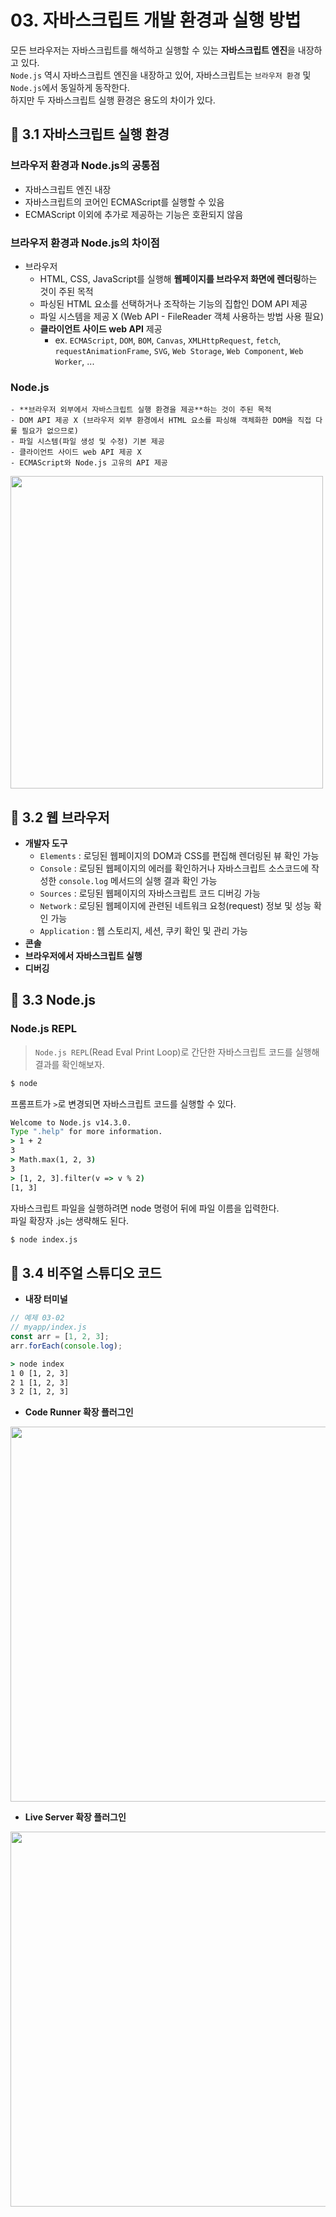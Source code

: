 # 03. 자바스크립트 개발 환경과 실행 방법
모든 브라우저는 자바스크립트를 해석하고 실행할 수 있는 **자바스크립트 엔진**을 내장하고 있다.    
`Node.js` 역시 자바스크립트 엔진을 내장하고 있어, 자바스크립트는 `브라우저 환경` 및 `Node.js`에서 동일하게 동작한다.    
하지만 두 자바스크립트 실행 환경은 용도의 차이가 있다.    

## 📌 3.1 자바스크립트 실행 환경
### 브라우저 환경과 Node.js의 공통점
- 자바스크립트 엔진 내장
- 자바스크립트의 코어인 ECMAScript를 실행할 수 있음
- ECMAScript 이외에 추가로 제공하는 기능은 호환되지 않음

### 브라우저 환경과 Node.js의 차이점
- 브라우저
    - HTML, CSS, JavaScript를 실행해 **웹페이지를 브라우저 화면에 렌더링**하는 것이 주된 목적
    - 파싱된 HTML 요소를 선택하거나 조작하는 기능의 집합인 DOM API 제공
    - 파일 시스템을 제공 X (Web API - FileReader 객체 사용하는 방법 사용 필요)
    - **클라이언트 사이드 web API** 제공
        - ex. `ECMAScript`, `DOM`, `BOM`, `Canvas`, `XMLHttpRequest`, `fetch`, `requestAnimationFrame`, `SVG`, `Web Storage`, `Web Component`, `Web Worker`, ...  

### Node.js
    - **브라우저 외부에서 자바스크립트 실행 환경을 제공**하는 것이 주된 목적
    - DOM API 제공 X (브라우저 외부 환경에서 HTML 요소를 파싱해 객체화한 DOM을 직접 다룰 필요가 없으므로)
    - 파일 시스템(파일 생성 및 수정) 기본 제공
    - 클라이언트 사이드 web API 제공 X
    - ECMAScript와 Node.js 고유의 API 제공

<img src="https://user-images.githubusercontent.com/66112716/212527611-9a236055-a1f3-43f5-a535-138ba9c6ecdd.png" width="500" />

## 📌 3.2 웹 브라우저
- **개발자 도구**
    - `Elements` : 로딩된 웹페이지의 DOM과 CSS를 편집해 렌더링된 뷰 확인 가능
    - `Console` : 로딩된 웹페이지의 에러를 확인하거나 자바스크립트 소스코드에 작성한 `console.log` 메서드의 실행 결과 확인 가능
    - `Sources` : 로딩된 웹페이지의 자바스크립트 코드 디버깅 가능
    - `Network` : 로딩된 웹페이지에 관련된 네트워크 요청(request) 정보 및 성능 확인 가능
    - `Application` : 웹 스토리지, 세션, 쿠키 확인 및 관리 가능
- **콘솔**
- **브라우저에서 자바스크립트 실행**
- **디버깅**

## 📌 3.3 Node.js
### Node.js REPL
> `Node.js REPL`(Read Eval Print Loop)로 간단한 자바스크립트 코드를 실행해 결과를 확인해보자.

```cmd
$ node
```
프롬프트가 `>`로 변경되면 자바스크립트 코드를 실행할 수 있다.    
```cmd
Welcome to Node.js v14.3.0.
Type ".help" for more information.
> 1 + 2
3
> Math.max(1, 2, 3)
3
> [1, 2, 3].filter(v => v % 2)
[1, 3]
```
자바스크립트 파일을 실행하려면 node 명령어 뒤에 파일 이름을 입력한다.    
파일 확장자 .js는 생략해도 된다.    
```cmd
$ node index.js
```

## 📌 3.4 비주얼 스튜디오 코드
- **내장 터미널**
```js
// 예제 03-02
// myapp/index.js
const arr = [1, 2, 3];
arr.forEach(console.log);
```

```cmd
> node index
1 0 [1, 2, 3]
2 1 [1, 2, 3]
3 2 [1, 2, 3]
```
- **Code Runner 확장 플러그인**

<img src="https://user-images.githubusercontent.com/66112716/212529189-ce3ccb55-5e5c-490f-b855-64743be0b5c0.png" width="600" />

- **Live Server 확장 플러그인**

<img src="https://user-images.githubusercontent.com/66112716/212529138-597e13b8-ce22-4c95-b5a3-0b71b7321df3.png" width="600" />